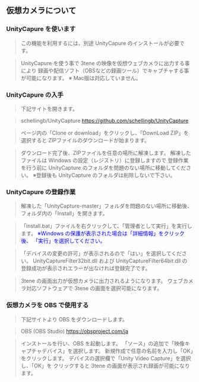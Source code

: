 ## 仮想カメラについて

### UnityCapure を使います

>この機能を利用するには、別途 UnityCapure のインストールが必要です。

>UnityCapure を使う事で 3tene の映像を仮想ウェブカメラに出力する事により
>録画や配信ソフト（OBSなどの録画ツール）でキャプチャする事が可能になります。
>※ Mac版は対応していません。


### UnityCapure の入手

>下記サイトを開きます。

>schellingb/UnityCapture
>https://github.com/schellingb/UnityCapture

>ページ内の「Clone or download」をクリックし、「DownLoad ZIP」を選択すると
>ZIPファイルのダウンロードが始まります。

>ダウンロード完了後、ZIPファイルを任意の場所に解凍します。
>解凍したファイルは Windows の設定（レジストリ）に登録しますので
>登録作業を行う前に UnityCapture のフォルダを問題のない場所に移動してください。
>※登録後も UnityCapture のフォルダは削除しないで下さい。

### UnityCapure の登録作業

>解凍した「UnityCapture-master」フォルダを問題のない場所に移動後、
>フォルダ内の「Install」を開きます。

>「install.bat」ファイルを右クリックして、「管理者として実行」を実行します。
><font color="Blue">※Windows の保護が表示された場合は「詳細情報」をクリック後、
>「実行」を選択してください。</font>

>「デバイスの変更の許可」が表示されるので「はい」を選択してください。
>UnityCaptureFilter32bit.dll および UnityCaptureFilter64bit.dll の
>登録成功が表示されエラーが出なければ登録完了です。

>3tene の画面出力が仮想カメラに出力されるようになります。
>ウェブカメラ対応ソフトウェアで 3tene の画面を選択可能になります。


### 仮想カメラを OBS で使用する

>下記サイトより OBS をダウンロードします。

>OBS (OBS Studio)
>https://obsproject.com/ja

>インストールを行い、OBS を起動します。
>「ソース」の追加で「映像キャプチャデバイス」を選択します。
>新規作成で任意の名前を入力し「OK」をクリックします。
>デバイスの選択欄で「Unity Video Capture」を選択し、「OK」を
>クリックすると 3tene の画面が表示され録画が可能になります。


